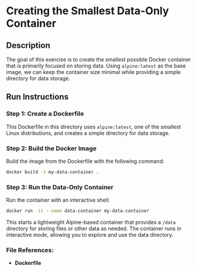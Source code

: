 # Creating the Smallest Data-Only Container

## Description

The goal of this exercise is to create the smallest possible Docker container that is primarily focused on storing data. Using `alpine:latest` as the base image, we can keep the container size minimal while providing a simple directory for data storage.

## Run Instructions

### Step 1: Create a Dockerfile

This Dockerfile in this directory uses `alpine:latest`, one of the smallest Linux distributions, and creates a simple directory for data storage.

### Step 2: Build the Docker Image

Build the image from the Dockerfile with the following command:

```bash
docker build -t my-data-container .
```

### Step 3: Run the Data-Only Container

Run the container with an interactive shell:

```bash
docker run -it --name data-container my-data-container
```

This starts a lightweight Alpine-based container that provides a `/data` directory for storing files or other data as needed. The container runs in interactive mode, allowing you to explore and use the data directory.

### File References:

- **Dockerfile**
